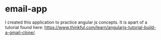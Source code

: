 # email-app
I created this application to practice angular js concepts. It is apart of a tutorial found here: https://www.thinkful.com/learn/angularjs-tutorial-build-a-gmail-clone/. 
